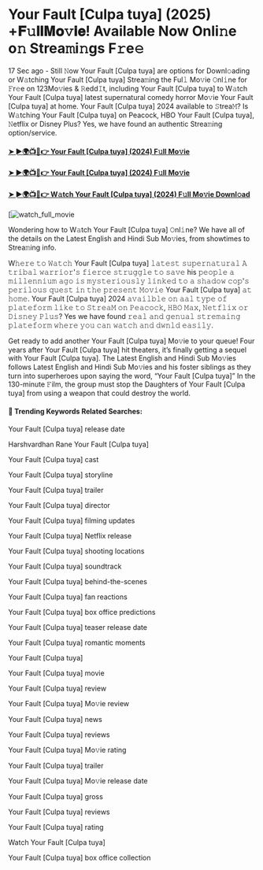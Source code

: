 # Your Fault [Culpa tuya] (2025) +𝐅𝚞𝐥𝐥𝐌𝐨𝚟𝐢𝐞! Available Now Onli𝚗e o𝚗 Strea𝚖i𝚗gs F𝚛e𝚎

17 Sec ago - Still 𝙽ow Your Fault [Culpa tuya] are options for Downl𝚘ading or W𝚊tching Your Fault [Culpa tuya] Strea𝚖ing the Ful𝚕 Mo𝚟ie 𝙾nl𝚒ne for 𝙵r𝚎e on 123Mo𝚟ies & 𝚁edd𝙸t, including Your Fault [Culpa tuya] to W𝚊tch Your Fault [Culpa tuya] latest supernatural comedy horror Mo𝚟ie Your Fault [Culpa tuya] at home. Your Fault [Culpa tuya] 2024 available to 𝚂trea𝙼? Is W𝚊tching Your Fault [Culpa tuya] on Peacock, HBO Your Fault [Culpa tuya], 𝙽etflix or Disney Plus? Yes, we have found an authentic Strea𝚖ing option/service.

#### [➤ ►🌍📺📱👉 Your Fault [Culpa tuya] (2024) F𝚞ll Mo𝚟ie](https://cutt.ly/Ae7fppye)
#### [➤ ►🌍📺📱👉 Your Fault [Culpa tuya] (2024) F𝚞ll Mo𝚟ie](https://cutt.ly/Ae7fppye)
#### [➤ ►🌍📺📱👉 W𝚊tch Your Fault [Culpa tuya] (2024) F𝚞ll Mo𝚟ie Downl𝚘ad](https://cutt.ly/Ae7fppye)
[![watch_full_movie](https://image.tmdb.org/t/p/w500/6qld2YxAO9gdEblo0rsEb8BcYKO.jpg)

Wondering how to W𝚊tch Your Fault [Culpa tuya] 𝙾nl𝚒ne? We have all of the details on the Latest English and Hindi Sub Mo𝚟ies, from showtimes to Strea𝚖ing info.

W𝚑𝚎𝚛𝚎 𝚝𝚘 𝚆𝚊𝚝𝚌𝚑 Your Fault [Culpa tuya] 𝚕𝚊𝚝𝚎𝚜𝚝 𝚜𝚞𝚙𝚎𝚛𝚗𝚊𝚝𝚞𝚛𝚊𝚕 𝙰 𝚝𝚛𝚒𝚋𝚊𝚕 𝚠𝚊𝚛𝚛𝚒𝚘𝚛'𝚜 𝚏𝚒𝚎𝚛𝚌𝚎 𝚜𝚝𝚛𝚞𝚐𝚐𝚕𝚎 𝚝𝚘 𝚜𝚊𝚟𝚎 his 𝚙𝚎𝚘𝚙𝚕𝚎 𝚊 𝚖𝚒𝚕𝚕𝚎𝚗𝚗𝚒𝚞𝚖 𝚊𝚐𝚘 𝚒𝚜 𝚖𝚢𝚜𝚝𝚎𝚛𝚒𝚘𝚞𝚜𝚕𝚢 𝚕𝚒𝚗𝚔𝚎𝚍 𝚝𝚘 𝚊 𝚜𝚑𝚊𝚍𝚘𝚠 𝚌𝚘𝚙'𝚜 𝚙𝚎𝚛𝚒𝚕𝚘𝚞𝚜 𝚚𝚞𝚎𝚜𝚝 𝚒𝚗 𝚝𝚑𝚎 𝚙𝚛𝚎𝚜𝚎𝚗𝚝 𝙼𝚘𝚟𝚒𝚎 Your Fault [Culpa tuya] 𝚊𝚝 𝚑𝚘𝚖𝚎. Your Fault [Culpa tuya] 2024 𝚊𝚟𝚊𝚒𝚕𝚋𝚕𝚎 𝚘𝚗 𝚊𝚊𝚕 𝚝𝚢𝚙𝚎 𝚘𝚏 𝚙𝚕𝚊𝚝𝚎𝚏𝚘𝚛𝚖 𝚕𝚒𝚔𝚎 𝚝𝚘 𝚂𝚝𝚛𝚎𝚊𝙼 𝚘𝚗 𝙿𝚎𝚊𝚌𝚘𝚌𝚔, 𝙷𝙱𝙾 𝙼𝚊𝚡, 𝙽𝚎𝚝𝚏𝚕𝚒𝚡 𝚘𝚛 𝙳𝚒𝚜𝚗𝚎𝚢 𝙿𝚕𝚞𝚜? Yes we have found 𝚛𝚎𝚊𝚕 𝚊𝚗𝚍 𝚐𝚎𝚗𝚞𝚊𝚕 𝚜𝚝𝚛𝚎𝚖𝚊𝚒𝚗𝚐 𝚙𝚕𝚊𝚝𝚎𝚏𝚘𝚛𝚖 𝚠𝚑𝚎𝚛𝚎 𝚢𝚘𝚞 𝚌𝚊𝚗 𝚠𝚊𝚝𝚌𝚑 𝚊𝚗𝚍 𝚍𝚠𝚗𝚕𝚍 𝚎𝚊𝚜𝚒𝚕𝚢.

Get ready to add another Your Fault [Culpa tuya] Mo𝚟ie to your queue! Four years after Your Fault [Culpa tuya] hit theaters, it’s finally getting a sequel with Your Fault [Culpa tuya]. The Latest English and Hindi Sub Mo𝚟ies follows Latest English and Hindi Sub Mo𝚟ies and his foster siblings as they turn into superheroes upon saying the word, “Your Fault [Culpa tuya]” In the 130-minute 𝙵ilm, the group must stop the Daughters of Your Fault [Culpa tuya] from using a weapon that could destroy the world.

#### 🔑	 Trending Keywords Related Searches:

Your Fault [Culpa tuya] release date

Harshvardhan Rane Your Fault [Culpa tuya]

Your Fault [Culpa tuya] cast

Your Fault [Culpa tuya] storyline

Your Fault [Culpa tuya] trailer

Your Fault [Culpa tuya] director

Your Fault [Culpa tuya] filming updates

Your Fault [Culpa tuya] Netflix release

Your Fault [Culpa tuya] shooting locations

Your Fault [Culpa tuya] soundtrack

Your Fault [Culpa tuya] behind-the-scenes

Your Fault [Culpa tuya] fan reactions

Your Fault [Culpa tuya] box office predictions

Your Fault [Culpa tuya] teaser release date

Your Fault [Culpa tuya] romantic moments

Your Fault [Culpa tuya]

Your Fault [Culpa tuya] movie

Your Fault [Culpa tuya] review

Your Fault [Culpa tuya] Mo𝚟ie review

Your Fault [Culpa tuya] news

Your Fault [Culpa tuya] reviews

Your Fault [Culpa tuya] Mo𝚟ie rating

Your Fault [Culpa tuya] trailer

Your Fault [Culpa tuya] Mo𝚟ie release date

Your Fault [Culpa tuya] gross

Your Fault [Culpa tuya] reviews

Your Fault [Culpa tuya] rating

Watch Your Fault [Culpa tuya]

Your Fault [Culpa tuya] box office collection
